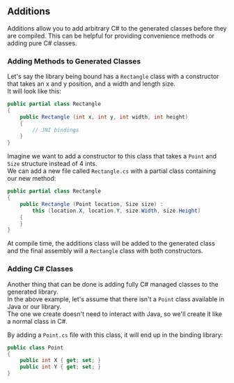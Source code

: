 ﻿## Additions

Additions allow you to add arbitrary C# to the generated classes
before they are compiled.  This can be helpful for providing convenience
methods or adding pure C# classes.

### Adding Methods to Generated Classes

Let's say the library being bound has a `Rectangle` class with a constructor that takes an x and y position, and a width and length size.  
It will look like this:

```c#
public partial class Rectangle
{
    public Rectangle (int x, int y, int width, int height)
    {
        // JNI bindings
    }
}
```

Imagine we want to add a constructor to this class that takes a `Point` and `Size` structure instead of 4 ints.  
We can add a new file called `Rectangle.cs` with a partial class containing our new method:

```c#
public partial class Rectangle
{
    public Rectangle (Point location, Size size) :
        this (location.X, location.Y, size.Width, size.Height)
    {
    }
}
```

At compile time, the additions class will be added to the generated class and the final assembly will a `Rectangle` class with both constructors.


### Adding C# Classes

Another thing that can be done is adding fully C# managed classes to the generated library.  
In the above example, let's assume that there isn't a `Point` class available in Java or our library.  
The one we create doesn't need to interact with Java, so we'll create it like a normal class in C#.

By adding a `Point.cs` file with this class, it will end up in the binding library:

```c#
public class Point
{
    public int X { get; set; }
    public int Y { get; set; }
}
```
